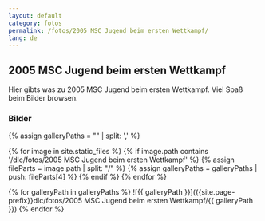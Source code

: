 ```yaml
---
layout: default
category: fotos
permalink: /fotos/2005 MSC Jugend beim ersten Wettkampf/
lang: de
---
```


## 2005 MSC Jugend beim ersten Wettkampf

Hier gibts was zu 2005 MSC Jugend beim ersten Wettkampf. Viel Spaß beim Bilder browsen.

### Bilder
{% assign galleryPaths = "" | split: ',' %}

{% for image in site.static_files %}
{% if image.path contains '/dlc/fotos/2005 MSC Jugend beim ersten Wettkampf' %}
        {% assign fileParts = image.path | split: "/" %}
        {% assign galleryPaths = galleryPaths | push: fileParts[4] %}
{% endif %}
{% endfor %}

{% for galleryPath in galleryPaths %}
![{{ galleryPath }}]({{site.page-prefix}}dlc/fotos/2005 MSC Jugend beim ersten Wettkampf/{{ galleryPath }})
{% endfor %}
